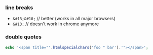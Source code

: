 ### line breaks

- `&#13;&#10;` // better (works in all major browsers)
- `&#13;` // doesn't work in chrome anymore

### double quotes
```php
echo '<span title="'.htmlspecialchars('foo " bar').'"></span>';
```